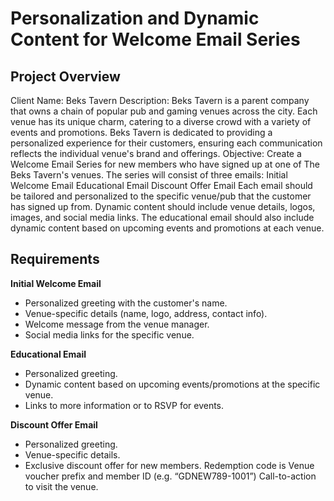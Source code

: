 # Personalization and Dynamic Content for Welcome Email Series

## Project Overview

Client Name: Beks Tavern
Description: Beks Tavern is a parent company that owns a chain of popular pub and gaming venues across the city. Each venue has its unique charm, catering to a diverse crowd with a variety of events and promotions. Beks Tavern is dedicated to providing a personalized experience for their customers, ensuring each communication reflects the individual venue's brand and offerings.
Objective: Create a Welcome Email Series for new members who have signed up at one of The Beks Tavern's venues. The series will consist of three emails:
Initial Welcome Email
Educational Email
Discount Offer Email
Each email should be tailored and personalized to the specific venue/pub that the customer has signed up from. Dynamic content should include venue details, logos, images, and social media links. The educational email should also include dynamic content based on upcoming events and promotions at each venue.


## Requirements

**Initial Welcome Email**

  * Personalized greeting with the customer's name.
  * Venue-specific details (name, logo, address, contact info).
  * Welcome message from the venue manager.
  * Social media links for the specific venue.

**Educational Email**

  * Personalized greeting.
  * Dynamic content based on upcoming events/promotions at the specific venue.
  * Links to more information or to RSVP for events.

**Discount Offer Email**
  * Personalized greeting.
  * Venue-specific details.
  * Exclusive discount offer for new members. Redemption code is Venue voucher prefix and member ID (e.g. “GDNEW789-1001”)
Call-to-action to visit the venue.

